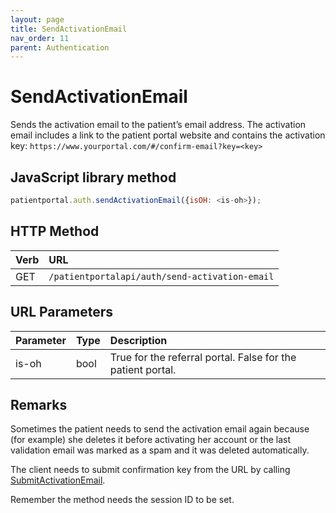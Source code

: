 ```yaml
---
layout: page
title: SendActivationEmail
nav_order: 11
parent: Authentication
---
```


# SendActivationEmail

Sends the activation email to the patient’s email address. The activation email includes a link to the patient portal website and contains the activation key: `https://www.yourportal.com/#/confirm-email?key=<key>`

## JavaScript library method

```javascript
patientportal.auth.sendActivationEmail({isOH: <is-oh>});
```

## HTTP Method

| Verb | URL                                               |
|:-----|:--------------------------------------------------|
| GET | `/patientportalapi/auth/send-activation-email` |

## URL Parameters

| Parameter | Type   | Description                                                 |
|:----------|:-------|:------------------------------------------------------------|
| is-oh | bool | True for the referral portal. False for the patient portal. |

## Remarks

Sometimes the patient needs to send the activation email again because (for example) she deletes it before activating her account or the last validation email was marked as a spam and it was deleted automatically.

The client needs to submit confirmation key from the URL by calling [SubmitActivationEmail](../authentication/submitactivationemail).

Remember the method needs the session ID to be set.
